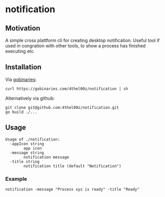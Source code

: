 # notification

## Motivation

A simple cross plattform cli for creating desktop notification.
Useful tool if used in congration with other tools, to show a process has finished executing etc.

## Installation

Via [gobinaries](https://gobinaries.com):
```shell script
curl https://gobinaries.com/4thel00z/notification | sh 
```

Alternatively via github:

```shell script
git clone git@github.com:4thel00z/notification.git 
go build ./...
```

## Usage
```
Usage of ./notification:
  -appIcon string
    	app icon
  -message string
    	notification message
  -title string
    	notification title (default "Notification")
```

### Example

```
notification -message "Process xyz is ready" -title "Ready"
```
